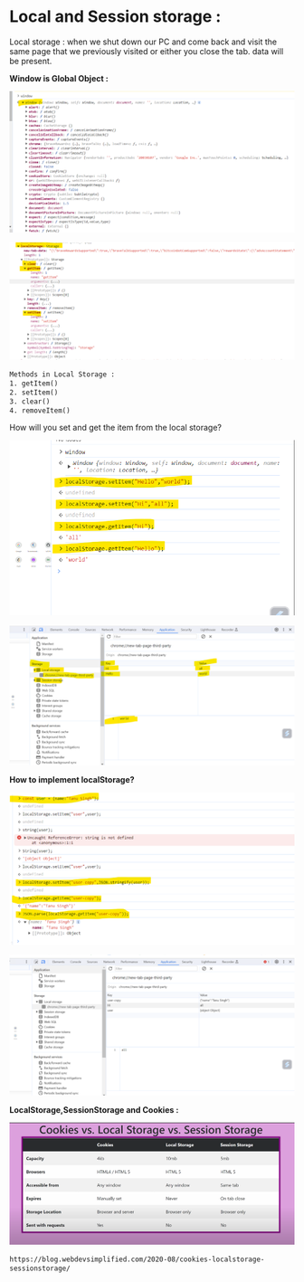 # Local and Session storage :

Local storage : when we shut down our PC and come back and visit the same page that we previously visited or either you close the tab. data will be present.

**Window is Global Object :**

![Alt text](image.png)

![1703771953712](image/Readme/1703771953712.png)

```
Methods in Local Storage :
1. getItem()
2. setItem()
3. clear()
4. removeItem()

```

How will you set and get the item from the local storage?

![1703772629254](image/Readme/1703772629254.png)

![1703772745732](image/Readme/1703772745732.png)

**How to implement localStorage?**

![1703774049529](image/Readme/1703774049529.png)

![1703774138834](image/Readme/1703774138834.png)

**LocalStorage,SessionStorage and Cookies :**

![1703774551089](image/Readme/1703774551089.png)

```
https://blog.webdevsimplified.com/2020-08/cookies-localstorage-sessionstorage/

```
